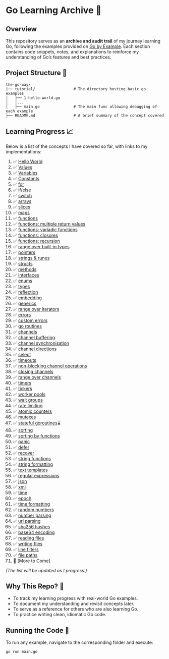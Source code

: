 # Go Learning Archive 📜

## Overview

This repository serves as an **archive and audit trail** of my journey learning Go, following the examples provided on [Go by Example](https://gobyexample.com/). Each section contains code snippets, notes, and explanations to reinforce my understanding of Go’s features and best practices.

## Project Structure 🌳

```
the-go-way/
├── tutorial/                 # The directory hosting basic go examples
│   ├── 1-hello-world.go
│   │...
│   ├── main.go               # The main func allowing debugging of each example
├── README.md                 # A brief summary of the concept covered
```

## Learning Progress 📈

Below is a list of the concepts I have covered so far, with links to my implementations:

1. ✅ [Hello World](tutorial/01-hello-world.go/)
1. ✅ [Values](tutorial/02-values.go/)
1. ✅ [Variables](tutorial/03-variables.go/)
1. ✅ [Constants](tutorial/04-constants.go/)
1. ✅ [for](tutorial/05-for.go/)
1. ✅ [if/else](tutorial/06-if-else.go/)
1. ✅ [switch](tutorial/07-switch.go/)
1. ✅ [arrays](tutorial/08-arrays.go/)
1. ✅ [slices](tutorial/09-slices.go/)
1. ✅ [maps](tutorial/10-maps.go/)
1. ✅ [functions](tutorial/11-functions.go/)
1. ✅ [functions: multiple return values](tutorial/12-multiple-return-values.go/)
1. ✅ [functions: variadic functions](tutorial/13-variadic-functions.go/)
1. ✅ [functions: closures](tutorial/14-closures.go/)
1. ✅ [functions: recursion](tutorial/15-recursion.go/)
1. ✅ [range over built-in types](tutorial/16-range-over-built-in-types.go/)
1. ✅ [pointers](tutorial/17-pointers.go/)
1. ✅ [strings & runes](tutorial/18-strings-and-runes.go/)
1. ✅ [structs](tutorial/19-structs.go/)
1. ✅ [methods](tutorial/20-methods.go/)
1. ✅ [interfaces](tutorial/21-interfaces.go/)
1. ✅ [enums](tutorial/22-enums.go/)
1. ✅ [types](tutorial/23-types.go/)
1. ✅ [reflection](tutorial/24-reflection.go/)
1. ✅ [embedding](tutorial/25-embedding.go/)
1. ✅ [generics](tutorial/26-generics.go/)
1. ✅ [range over iterators](tutorial/27-range-over-iterators.go/)
1. ✅ [errors](tutorial/28-errors.go/)
1. ✅ [custom errors](tutorial/29-custom-errors.go/)
1. ✅ [go routines](tutorial/30-go-routines.go/)
1. ✅ [channels](tutorial/31-channels.go/)
1. ✅ [channel buffering](tutorial/32-channel-buffering.go/)
1. ✅ [channel synchronisation](tutorial/33-channel-synchronization.go/)
1. ✅ [channel directions](tutorial/34-channel-directions.go/)
1. ✅ [select](tutorial/35-select.go/)
1. ✅ [timeouts](tutorial/36-timeouts.go/)
1. ✅ [non-blocking channel operations](tutorial/37-non-blocking-channel-operations.go/)
1. ✅ [closing channels](tutorial/38-closing-channels.go/)
1. ✅ [range over channels](tutorial/39-range-over-channels.go/)
1. ✅ [timers](tutorial/40-timers.go/)
1. ✅ [tickers](tutorial/41-tickers.go/)
1. ✅ [worker pools](tutorial/42-worker-pools.go/)
1. ✅ [wait groups](tutorial/43-wait-groups.go/)
1. ✅ [rate limiting](tutorial/44-rate-limiting.go/)
1. ✅ [atomic counters](tutorial/45-atomic-counters.go/)
1. ✅ [mutexes](tutorial/46-mutexes.go/)
1. ✅ [stateful goroutines](tutorial/47-stateful-goroutines.go/)⌛
1. ✅ [sorting](tutorial/48-sorting.go/)
1. ✅ [sorting by functions](tutorial/49-sorting-by-functions.go/)
1. ✅ [panic](tutorial/50-panic.go/)
1. ✅ [defer](tutorial/51-defer.go/)
1. ✅ [recover](tutorial/52-recover.go/)
1. ✅ [string functions](tutorial/53-string-functions.go/)
1. ✅ [string formatting](tutorial/54-string-formatting.go/)
1. ✅ [text templates](tutorial/55-text-templates.go/)
1. ✅ [regular expressions](tutorial/56-regular-expressions.go/)
1. ✅ [json](tutorial/57-json.go/)
1. ✅ [xml](tutorial/58-xml.go/)
1. ✅ [time](tutorial/59-time.go/)
1. ✅ [epoch](tutorial/60-epoch.go/)
1. ✅ [time formatting](tutorial/61-time-formatting.go/)
1. ✅ [random numbers](tutorial/62-random-numbers.go/)
1. ✅ [number parsing](tutorial/63-number-parsing.go/)
1. ✅ [url parsing](tutorial/64-url-parsing.go/)
1. ✅ [sha256 hashes](tutorial/65-sha256-hashes.go/)
1. ✅ [base64 encoding](tutorial/66-base64-encoding.go/)
1. ✅ [reading files](tutorial/67-reading-files.go/)
1. ✅ [writing files](tutorial/68-writing-files.go/)
1. ✅ [line filters](tutorial/69-line-filters.go/)
1. ✅ [file paths](tutorial/70-file-paths.go/)
1. 🔄 [More to Come]

_(The list will be updated as I progress.)_

## Why This Repo? 🤔

- To track my learning progress with real-world Go examples.
- To document my understanding and revisit concepts later.
- To serve as a reference for others who are also learning Go.
- To practice writing clean, idiomatic Go code.

## Running the Code 🏃

To run any example, navigate to the corresponding folder and execute:

```sh
go run main.go
```
